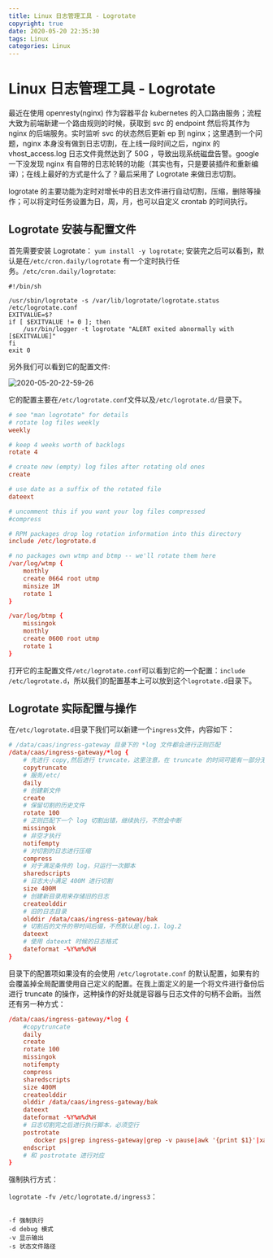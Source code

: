 ```yaml
---
title: Linux 日志管理工具 - Logrotate
copyright: true
date: 2020-05-20 22:35:30
tags: Linux
categories: Linux
---
```


# Linux 日志管理工具 - Logrotate

最近在使用 openresty(nginx) 作为容器平台 kubernetes 的入口路由服务；流程大致为前端新建一个路由规则的时候，获取到 svc 的 endpoint 然后将其作为 nginx 的后端服务。实时监听 svc 的状态然后更新 ep 到 nginx；这里遇到一个问题，nginx 本身没有做到日志切割，在上线一段时间之后，nginx 的 vhost_access.log 日志文件竟然达到了 50G ，导致出现系统磁盘告警。google 一下没发现 nginx 有自带的日志轮转的功能（其实也有，只是要装插件和重新编译）；在线上最好的方式是什么了？最后采用了 Logrotate 来做日志切割。
<!--more-->
logrotate 的主要功能为定时对增长中的日志文件进行自动切割，压缩，删除等操作；可以将定时任务设置为日，周，月，也可以自定义 crontab 的时间执行。

## Logrotate 安装与配置文件

首先需要安装 Logrotate： `yum install -y logrotate`; 安装完之后可以看到，默认是在`/etc/cron.daily/logrotate` 有一个定时执行任务。`/etc/cron.daily/logrotate`:

```shell
#!/bin/sh

/usr/sbin/logrotate -s /var/lib/logrotate/logrotate.status /etc/logrotate.conf
EXITVALUE=$?
if [ $EXITVALUE != 0 ]; then
    /usr/bin/logger -t logrotate "ALERT exited abnormally with [$EXITVALUE]"
fi
exit 0
```

另外我们可以看到它的配置文件:

![2020-05-20-22-59-26](/images/qiniu/2020-05-20-22-59-26.png)

它的配置主要在`/etc/logrotate.conf`文件以及`/etc/logrotate.d/`目录下。

```conf
# see "man logrotate" for details
# rotate log files weekly
weekly

# keep 4 weeks worth of backlogs
rotate 4

# create new (empty) log files after rotating old ones
create

# use date as a suffix of the rotated file
dateext

# uncomment this if you want your log files compressed
#compress

# RPM packages drop log rotation information into this directory
include /etc/logrotate.d

# no packages own wtmp and btmp -- we'll rotate them here
/var/log/wtmp {
    monthly
    create 0664 root utmp
	minsize 1M
    rotate 1
}

/var/log/btmp {
    missingok
    monthly
    create 0600 root utmp
    rotate 1
}

```

打开它的主配置文件`/etc/logrotate.conf`可以看到它的一个配置：`include /etc/logrotate.d`，所以我们的配置基本上可以放到这个`logrotate.d`目录下。

## Logrotate 实际配置与操作

在`/etc/logrotate.d`目录下我们可以新建一个`ingress`文件，内容如下：
```conf
# /data/caas/ingress-gateway 目录下的 *log 文件都会进行正则匹配
/data/caas/ingress-gateway/*log {
    # 先进行 copy,然后进行 truncate，这里注意，在 truncate 的时间可能有一部分无法 copy 所以导致丢失数据。
    copytruncate
    # 服务/etc/
    daily
    # 创建新文件
    create
    # 保留切割的历史文件
    rotate 100
    # 正则匹配下一个 log 切割出错，继续执行，不然会中断
    missingok
    # 非空才执行
    notifempty
    # 对切割的日志进行压缩
    compress
    # 对于满足条件的 log，只运行一次脚本
    sharedscripts
    # 日志大小满足 400M 进行切割
    size 400M
    # 创建新目录用来存储旧的日志
    createolddir
    # 旧的日志目录
    olddir /data/caas/ingress-gateway/bak
    # 切割后的文件的带时间后缀，不然默认是log.1，log.2
    dateext
    # 使用 dateext 时候的日志格式
    dateformat -%Y%m%d%H
}
```

目录下的配置项如果没有的会使用 `/etc/logrotate.conf` 的默认配置，如果有的会覆盖掉全局配置使用自己定义的配置。在我上面定义的是一个将文件进行备份后进行 truncate 的操作，这种操作的好处就是容器与日志文件的句柄不会断。当然还有另一种方式：

```conf
/data/caas/ingress-gateway/*log {
    #copytruncate
    daily
    create
    rotate 100
    missingok
    notifempty
    compress
    sharedscripts
    size 400M
    createolddir
    olddir /data/caas/ingress-gateway/bak
    dateext
    dateformat -%Y%m%d%H
    # 日志切割完之后进行执行脚本，必须空行
    postrotate
       docker ps|grep ingress-gateway|grep -v pause|awk '{print $1}'|xargs docker rm -f
    endscript
    # 和 postrotate 进行对应
}
```

强制执行方式：

`logrotate -fv /etc/logrotate.d/ingress3`：

```shell

-f 强制执行
-d debug 模式
-v 显示输出
-s 状态文件路径

```



<!--
#config logrotate
cat > /etc/logrotate.d/ingress << EOF
/data/wisecloud/ingress-gateway/*log {
    copytruncate
    daily
    create
    rotate 15
    missingok
    notifempty
    compress
    sharedscripts
    size 1G
    createolddir
    olddir /data/wisecloud/ingress-gateway/bak
    dateext
    dateformat -%Y%m%d%H
}
EOF
-->